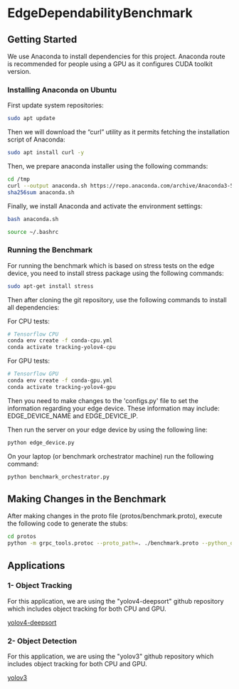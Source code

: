 # EdgeDependabilityBenchmark

## Getting Started

We use Anaconda to install dependencies for this project. Anaconda route is recommended for people using a GPU as it configures CUDA toolkit version.


### Installing Anaconda on Ubuntu
First update system repositories:
```bash
sudo apt update
```

Then we will download the “curl” utility as it permits fetching the installation script of Anaconda:
```bash
sudo apt install curl -y
```

Then, we prepare anaconda installer using the following commands:

```bash
cd /tmp
curl --output anaconda.sh https://repo.anaconda.com/archive/Anaconda3-5.3.1-Linux-x86_64.sh
sha256sum anaconda.sh
```

Finally, we install Anaconda and activate the environment settings:

```bash
bash anaconda.sh

source ~/.bashrc
```

### Running the Benchmark

For running the benchmark which is based on stress tests on the edge device, you need to install stress package using the following commands:
```bash
sudo apt-get install stress
```

Then after cloning the git repository, use the following commands to install all dependencies: 

For CPU tests:
```bash
# Tensorflow CPU
conda env create -f conda-cpu.yml
conda activate tracking-yolov4-cpu
```
For GPU tests:
```bash
# Tensorflow GPU
conda env create -f conda-gpu.yml
conda activate tracking-yolov4-gpu
```

Then you need to make changes to the 'configs.py' file to set the information regarding your edge device.
These information may include: EDGE_DEVICE_NAME and EDGE_DEVICE_IP.
   
Then run the server on your edge device by using the following line:

```bash
python edge_device.py
```

On your laptop (or benchmark orchestrator machine) run the following command:

```bash
python benchmark_orchestrator.py
```

## Making Changes in the Benchmark

After making changes in the proto file (protos/benchmark.proto), execute the following code to generate the stubs:


```bash
cd protos
python -m grpc_tools.protoc --proto_path=. ./benchmark.proto --python_out=. --grpc_python_out=.
```

## Applications

### 1- Object Tracking

For this application, we are using the "yolov4-deepsort" github repository which includes object tracking for both CPU and GPU.

[yolov4-deepsort](https://github.com/theAIGuysCode/yolov4-deepsort)


### 2- Object Detection

For this application, we are using the "yolov3" github repository which includes object tracking for both CPU and GPU.

[yolov3](https://github.com/theAIGuysCode/Object-Detection-API)